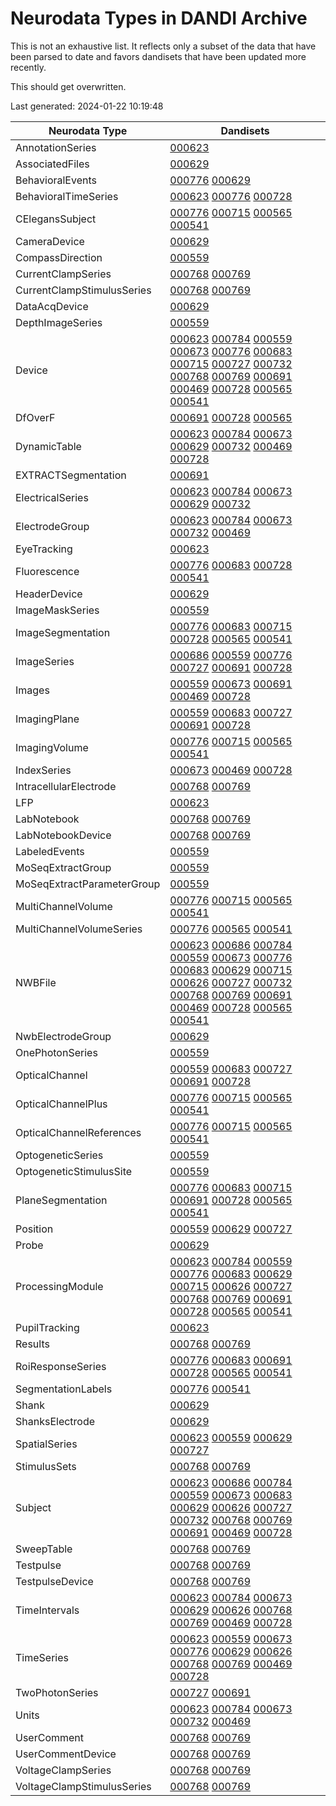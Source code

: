 # Neurodata Types in DANDI Archive

This is not an exhaustive list. It reflects only a subset of the data that have been parsed to date and favors dandisets that have been updated more recently.

This should get overwritten.

Last generated: 2024-01-22 10:19:48

| Neurodata Type             | Dandisets                                                                                                                                                                                                                                                                                                                                                                                                                                                                                                                                                                                                                                                                                                                                                                                                                                                                                                                                                                                                |
|----------------------------|----------------------------------------------------------------------------------------------------------------------------------------------------------------------------------------------------------------------------------------------------------------------------------------------------------------------------------------------------------------------------------------------------------------------------------------------------------------------------------------------------------------------------------------------------------------------------------------------------------------------------------------------------------------------------------------------------------------------------------------------------------------------------------------------------------------------------------------------------------------------------------------------------------------------------------------------------------------------------------------------------------|
| AnnotationSeries           | [000623](https://dandiarchive.org/dandiset/000623)                                                                                                                                                                                                                                                                                                                                                                                                                                                                                                                                                                                                                                                                                                                                                                                                                                                                                                                                                       |
| AssociatedFiles            | [000629](https://dandiarchive.org/dandiset/000629)                                                                                                                                                                                                                                                                                                                                                                                                                                                                                                                                                                                                                                                                                                                                                                                                                                                                                                                                                       |
| BehavioralEvents           | [000776](https://dandiarchive.org/dandiset/000776) [000629](https://dandiarchive.org/dandiset/000629)                                                                                                                                                                                                                                                                                                                                                                                                                                                                                                                                                                                                                                                                                                                                                                                                                                                                                                    |
| BehavioralTimeSeries       | [000623](https://dandiarchive.org/dandiset/000623) [000776](https://dandiarchive.org/dandiset/000776) [000728](https://dandiarchive.org/dandiset/000728)                                                                                                                                                                                                                                                                                                                                                                                                                                                                                                                                                                                                                                                                                                                                                                                                                                                 |
| CElegansSubject            | [000776](https://dandiarchive.org/dandiset/000776) [000715](https://dandiarchive.org/dandiset/000715) [000565](https://dandiarchive.org/dandiset/000565) [000541](https://dandiarchive.org/dandiset/000541)                                                                                                                                                                                                                                                                                                                                                                                                                                                                                                                                                                                                                                                                                                                                                                                              |
| CameraDevice               | [000629](https://dandiarchive.org/dandiset/000629)                                                                                                                                                                                                                                                                                                                                                                                                                                                                                                                                                                                                                                                                                                                                                                                                                                                                                                                                                       |
| CompassDirection           | [000559](https://dandiarchive.org/dandiset/000559)                                                                                                                                                                                                                                                                                                                                                                                                                                                                                                                                                                                                                                                                                                                                                                                                                                                                                                                                                       |
| CurrentClampSeries         | [000768](https://dandiarchive.org/dandiset/000768) [000769](https://dandiarchive.org/dandiset/000769)                                                                                                                                                                                                                                                                                                                                                                                                                                                                                                                                                                                                                                                                                                                                                                                                                                                                                                    |
| CurrentClampStimulusSeries | [000768](https://dandiarchive.org/dandiset/000768) [000769](https://dandiarchive.org/dandiset/000769)                                                                                                                                                                                                                                                                                                                                                                                                                                                                                                                                                                                                                                                                                                                                                                                                                                                                                                    |
| DataAcqDevice              | [000629](https://dandiarchive.org/dandiset/000629)                                                                                                                                                                                                                                                                                                                                                                                                                                                                                                                                                                                                                                                                                                                                                                                                                                                                                                                                                       |
| DepthImageSeries           | [000559](https://dandiarchive.org/dandiset/000559)                                                                                                                                                                                                                                                                                                                                                                                                                                                                                                                                                                                                                                                                                                                                                                                                                                                                                                                                                       |
| Device                     | [000623](https://dandiarchive.org/dandiset/000623) [000784](https://dandiarchive.org/dandiset/000784) [000559](https://dandiarchive.org/dandiset/000559) [000673](https://dandiarchive.org/dandiset/000673) [000776](https://dandiarchive.org/dandiset/000776) [000683](https://dandiarchive.org/dandiset/000683) [000715](https://dandiarchive.org/dandiset/000715) [000727](https://dandiarchive.org/dandiset/000727) [000732](https://dandiarchive.org/dandiset/000732) [000768](https://dandiarchive.org/dandiset/000768) [000769](https://dandiarchive.org/dandiset/000769) [000691](https://dandiarchive.org/dandiset/000691) [000469](https://dandiarchive.org/dandiset/000469) [000728](https://dandiarchive.org/dandiset/000728) [000565](https://dandiarchive.org/dandiset/000565) [000541](https://dandiarchive.org/dandiset/000541)                                                                                                                                                          |
| DfOverF                    | [000691](https://dandiarchive.org/dandiset/000691) [000728](https://dandiarchive.org/dandiset/000728) [000565](https://dandiarchive.org/dandiset/000565)                                                                                                                                                                                                                                                                                                                                                                                                                                                                                                                                                                                                                                                                                                                                                                                                                                                 |
| DynamicTable               | [000623](https://dandiarchive.org/dandiset/000623) [000784](https://dandiarchive.org/dandiset/000784) [000673](https://dandiarchive.org/dandiset/000673) [000629](https://dandiarchive.org/dandiset/000629) [000732](https://dandiarchive.org/dandiset/000732) [000469](https://dandiarchive.org/dandiset/000469) [000728](https://dandiarchive.org/dandiset/000728)                                                                                                                                                                                                                                                                                                                                                                                                                                                                                                                                                                                                                                     |
| EXTRACTSegmentation        | [000691](https://dandiarchive.org/dandiset/000691)                                                                                                                                                                                                                                                                                                                                                                                                                                                                                                                                                                                                                                                                                                                                                                                                                                                                                                                                                       |
| ElectricalSeries           | [000623](https://dandiarchive.org/dandiset/000623) [000784](https://dandiarchive.org/dandiset/000784) [000673](https://dandiarchive.org/dandiset/000673) [000629](https://dandiarchive.org/dandiset/000629) [000732](https://dandiarchive.org/dandiset/000732)                                                                                                                                                                                                                                                                                                                                                                                                                                                                                                                                                                                                                                                                                                                                           |
| ElectrodeGroup             | [000623](https://dandiarchive.org/dandiset/000623) [000784](https://dandiarchive.org/dandiset/000784) [000673](https://dandiarchive.org/dandiset/000673) [000732](https://dandiarchive.org/dandiset/000732) [000469](https://dandiarchive.org/dandiset/000469)                                                                                                                                                                                                                                                                                                                                                                                                                                                                                                                                                                                                                                                                                                                                           |
| EyeTracking                | [000623](https://dandiarchive.org/dandiset/000623)                                                                                                                                                                                                                                                                                                                                                                                                                                                                                                                                                                                                                                                                                                                                                                                                                                                                                                                                                       |
| Fluorescence               | [000776](https://dandiarchive.org/dandiset/000776) [000683](https://dandiarchive.org/dandiset/000683) [000728](https://dandiarchive.org/dandiset/000728) [000541](https://dandiarchive.org/dandiset/000541)                                                                                                                                                                                                                                                                                                                                                                                                                                                                                                                                                                                                                                                                                                                                                                                              |
| HeaderDevice               | [000629](https://dandiarchive.org/dandiset/000629)                                                                                                                                                                                                                                                                                                                                                                                                                                                                                                                                                                                                                                                                                                                                                                                                                                                                                                                                                       |
| ImageMaskSeries            | [000559](https://dandiarchive.org/dandiset/000559)                                                                                                                                                                                                                                                                                                                                                                                                                                                                                                                                                                                                                                                                                                                                                                                                                                                                                                                                                       |
| ImageSegmentation          | [000776](https://dandiarchive.org/dandiset/000776) [000683](https://dandiarchive.org/dandiset/000683) [000715](https://dandiarchive.org/dandiset/000715) [000728](https://dandiarchive.org/dandiset/000728) [000565](https://dandiarchive.org/dandiset/000565) [000541](https://dandiarchive.org/dandiset/000541)                                                                                                                                                                                                                                                                                                                                                                                                                                                                                                                                                                                                                                                                                        |
| ImageSeries                | [000686](https://dandiarchive.org/dandiset/000686) [000559](https://dandiarchive.org/dandiset/000559) [000776](https://dandiarchive.org/dandiset/000776) [000727](https://dandiarchive.org/dandiset/000727) [000691](https://dandiarchive.org/dandiset/000691) [000728](https://dandiarchive.org/dandiset/000728)                                                                                                                                                                                                                                                                                                                                                                                                                                                                                                                                                                                                                                                                                        |
| Images                     | [000559](https://dandiarchive.org/dandiset/000559) [000673](https://dandiarchive.org/dandiset/000673) [000691](https://dandiarchive.org/dandiset/000691) [000469](https://dandiarchive.org/dandiset/000469) [000728](https://dandiarchive.org/dandiset/000728)                                                                                                                                                                                                                                                                                                                                                                                                                                                                                                                                                                                                                                                                                                                                           |
| ImagingPlane               | [000559](https://dandiarchive.org/dandiset/000559) [000683](https://dandiarchive.org/dandiset/000683) [000727](https://dandiarchive.org/dandiset/000727) [000691](https://dandiarchive.org/dandiset/000691) [000728](https://dandiarchive.org/dandiset/000728)                                                                                                                                                                                                                                                                                                                                                                                                                                                                                                                                                                                                                                                                                                                                           |
| ImagingVolume              | [000776](https://dandiarchive.org/dandiset/000776) [000715](https://dandiarchive.org/dandiset/000715) [000565](https://dandiarchive.org/dandiset/000565) [000541](https://dandiarchive.org/dandiset/000541)                                                                                                                                                                                                                                                                                                                                                                                                                                                                                                                                                                                                                                                                                                                                                                                              |
| IndexSeries                | [000673](https://dandiarchive.org/dandiset/000673) [000469](https://dandiarchive.org/dandiset/000469) [000728](https://dandiarchive.org/dandiset/000728)                                                                                                                                                                                                                                                                                                                                                                                                                                                                                                                                                                                                                                                                                                                                                                                                                                                 |
| IntracellularElectrode     | [000768](https://dandiarchive.org/dandiset/000768) [000769](https://dandiarchive.org/dandiset/000769)                                                                                                                                                                                                                                                                                                                                                                                                                                                                                                                                                                                                                                                                                                                                                                                                                                                                                                    |
| LFP                        | [000623](https://dandiarchive.org/dandiset/000623)                                                                                                                                                                                                                                                                                                                                                                                                                                                                                                                                                                                                                                                                                                                                                                                                                                                                                                                                                       |
| LabNotebook                | [000768](https://dandiarchive.org/dandiset/000768) [000769](https://dandiarchive.org/dandiset/000769)                                                                                                                                                                                                                                                                                                                                                                                                                                                                                                                                                                                                                                                                                                                                                                                                                                                                                                    |
| LabNotebookDevice          | [000768](https://dandiarchive.org/dandiset/000768) [000769](https://dandiarchive.org/dandiset/000769)                                                                                                                                                                                                                                                                                                                                                                                                                                                                                                                                                                                                                                                                                                                                                                                                                                                                                                    |
| LabeledEvents              | [000559](https://dandiarchive.org/dandiset/000559)                                                                                                                                                                                                                                                                                                                                                                                                                                                                                                                                                                                                                                                                                                                                                                                                                                                                                                                                                       |
| MoSeqExtractGroup          | [000559](https://dandiarchive.org/dandiset/000559)                                                                                                                                                                                                                                                                                                                                                                                                                                                                                                                                                                                                                                                                                                                                                                                                                                                                                                                                                       |
| MoSeqExtractParameterGroup | [000559](https://dandiarchive.org/dandiset/000559)                                                                                                                                                                                                                                                                                                                                                                                                                                                                                                                                                                                                                                                                                                                                                                                                                                                                                                                                                       |
| MultiChannelVolume         | [000776](https://dandiarchive.org/dandiset/000776) [000715](https://dandiarchive.org/dandiset/000715) [000565](https://dandiarchive.org/dandiset/000565) [000541](https://dandiarchive.org/dandiset/000541)                                                                                                                                                                                                                                                                                                                                                                                                                                                                                                                                                                                                                                                                                                                                                                                              |
| MultiChannelVolumeSeries   | [000776](https://dandiarchive.org/dandiset/000776) [000565](https://dandiarchive.org/dandiset/000565) [000541](https://dandiarchive.org/dandiset/000541)                                                                                                                                                                                                                                                                                                                                                                                                                                                                                                                                                                                                                                                                                                                                                                                                                                                 |
| NWBFile                    | [000623](https://dandiarchive.org/dandiset/000623) [000686](https://dandiarchive.org/dandiset/000686) [000784](https://dandiarchive.org/dandiset/000784) [000559](https://dandiarchive.org/dandiset/000559) [000673](https://dandiarchive.org/dandiset/000673) [000776](https://dandiarchive.org/dandiset/000776) [000683](https://dandiarchive.org/dandiset/000683) [000629](https://dandiarchive.org/dandiset/000629) [000715](https://dandiarchive.org/dandiset/000715) [000626](https://dandiarchive.org/dandiset/000626) [000727](https://dandiarchive.org/dandiset/000727) [000732](https://dandiarchive.org/dandiset/000732) [000768](https://dandiarchive.org/dandiset/000768) [000769](https://dandiarchive.org/dandiset/000769) [000691](https://dandiarchive.org/dandiset/000691) [000469](https://dandiarchive.org/dandiset/000469) [000728](https://dandiarchive.org/dandiset/000728) [000565](https://dandiarchive.org/dandiset/000565) [000541](https://dandiarchive.org/dandiset/000541) |
| NwbElectrodeGroup          | [000629](https://dandiarchive.org/dandiset/000629)                                                                                                                                                                                                                                                                                                                                                                                                                                                                                                                                                                                                                                                                                                                                                                                                                                                                                                                                                       |
| OnePhotonSeries            | [000559](https://dandiarchive.org/dandiset/000559)                                                                                                                                                                                                                                                                                                                                                                                                                                                                                                                                                                                                                                                                                                                                                                                                                                                                                                                                                       |
| OpticalChannel             | [000559](https://dandiarchive.org/dandiset/000559) [000683](https://dandiarchive.org/dandiset/000683) [000727](https://dandiarchive.org/dandiset/000727) [000691](https://dandiarchive.org/dandiset/000691) [000728](https://dandiarchive.org/dandiset/000728)                                                                                                                                                                                                                                                                                                                                                                                                                                                                                                                                                                                                                                                                                                                                           |
| OpticalChannelPlus         | [000776](https://dandiarchive.org/dandiset/000776) [000715](https://dandiarchive.org/dandiset/000715) [000565](https://dandiarchive.org/dandiset/000565) [000541](https://dandiarchive.org/dandiset/000541)                                                                                                                                                                                                                                                                                                                                                                                                                                                                                                                                                                                                                                                                                                                                                                                              |
| OpticalChannelReferences   | [000776](https://dandiarchive.org/dandiset/000776) [000715](https://dandiarchive.org/dandiset/000715) [000565](https://dandiarchive.org/dandiset/000565) [000541](https://dandiarchive.org/dandiset/000541)                                                                                                                                                                                                                                                                                                                                                                                                                                                                                                                                                                                                                                                                                                                                                                                              |
| OptogeneticSeries          | [000559](https://dandiarchive.org/dandiset/000559)                                                                                                                                                                                                                                                                                                                                                                                                                                                                                                                                                                                                                                                                                                                                                                                                                                                                                                                                                       |
| OptogeneticStimulusSite    | [000559](https://dandiarchive.org/dandiset/000559)                                                                                                                                                                                                                                                                                                                                                                                                                                                                                                                                                                                                                                                                                                                                                                                                                                                                                                                                                       |
| PlaneSegmentation          | [000776](https://dandiarchive.org/dandiset/000776) [000683](https://dandiarchive.org/dandiset/000683) [000715](https://dandiarchive.org/dandiset/000715) [000691](https://dandiarchive.org/dandiset/000691) [000728](https://dandiarchive.org/dandiset/000728) [000565](https://dandiarchive.org/dandiset/000565) [000541](https://dandiarchive.org/dandiset/000541)                                                                                                                                                                                                                                                                                                                                                                                                                                                                                                                                                                                                                                     |
| Position                   | [000559](https://dandiarchive.org/dandiset/000559) [000629](https://dandiarchive.org/dandiset/000629) [000727](https://dandiarchive.org/dandiset/000727)                                                                                                                                                                                                                                                                                                                                                                                                                                                                                                                                                                                                                                                                                                                                                                                                                                                 |
| Probe                      | [000629](https://dandiarchive.org/dandiset/000629)                                                                                                                                                                                                                                                                                                                                                                                                                                                                                                                                                                                                                                                                                                                                                                                                                                                                                                                                                       |
| ProcessingModule           | [000623](https://dandiarchive.org/dandiset/000623) [000784](https://dandiarchive.org/dandiset/000784) [000559](https://dandiarchive.org/dandiset/000559) [000776](https://dandiarchive.org/dandiset/000776) [000683](https://dandiarchive.org/dandiset/000683) [000629](https://dandiarchive.org/dandiset/000629) [000715](https://dandiarchive.org/dandiset/000715) [000626](https://dandiarchive.org/dandiset/000626) [000727](https://dandiarchive.org/dandiset/000727) [000768](https://dandiarchive.org/dandiset/000768) [000769](https://dandiarchive.org/dandiset/000769) [000691](https://dandiarchive.org/dandiset/000691) [000728](https://dandiarchive.org/dandiset/000728) [000565](https://dandiarchive.org/dandiset/000565) [000541](https://dandiarchive.org/dandiset/000541)                                                                                                                                                                                                             |
| PupilTracking              | [000623](https://dandiarchive.org/dandiset/000623)                                                                                                                                                                                                                                                                                                                                                                                                                                                                                                                                                                                                                                                                                                                                                                                                                                                                                                                                                       |
| Results                    | [000768](https://dandiarchive.org/dandiset/000768) [000769](https://dandiarchive.org/dandiset/000769)                                                                                                                                                                                                                                                                                                                                                                                                                                                                                                                                                                                                                                                                                                                                                                                                                                                                                                    |
| RoiResponseSeries          | [000776](https://dandiarchive.org/dandiset/000776) [000683](https://dandiarchive.org/dandiset/000683) [000691](https://dandiarchive.org/dandiset/000691) [000728](https://dandiarchive.org/dandiset/000728) [000565](https://dandiarchive.org/dandiset/000565) [000541](https://dandiarchive.org/dandiset/000541)                                                                                                                                                                                                                                                                                                                                                                                                                                                                                                                                                                                                                                                                                        |
| SegmentationLabels         | [000776](https://dandiarchive.org/dandiset/000776) [000541](https://dandiarchive.org/dandiset/000541)                                                                                                                                                                                                                                                                                                                                                                                                                                                                                                                                                                                                                                                                                                                                                                                                                                                                                                    |
| Shank                      | [000629](https://dandiarchive.org/dandiset/000629)                                                                                                                                                                                                                                                                                                                                                                                                                                                                                                                                                                                                                                                                                                                                                                                                                                                                                                                                                       |
| ShanksElectrode            | [000629](https://dandiarchive.org/dandiset/000629)                                                                                                                                                                                                                                                                                                                                                                                                                                                                                                                                                                                                                                                                                                                                                                                                                                                                                                                                                       |
| SpatialSeries              | [000623](https://dandiarchive.org/dandiset/000623) [000559](https://dandiarchive.org/dandiset/000559) [000629](https://dandiarchive.org/dandiset/000629) [000727](https://dandiarchive.org/dandiset/000727)                                                                                                                                                                                                                                                                                                                                                                                                                                                                                                                                                                                                                                                                                                                                                                                              |
| StimulusSets               | [000768](https://dandiarchive.org/dandiset/000768) [000769](https://dandiarchive.org/dandiset/000769)                                                                                                                                                                                                                                                                                                                                                                                                                                                                                                                                                                                                                                                                                                                                                                                                                                                                                                    |
| Subject                    | [000623](https://dandiarchive.org/dandiset/000623) [000686](https://dandiarchive.org/dandiset/000686) [000784](https://dandiarchive.org/dandiset/000784) [000559](https://dandiarchive.org/dandiset/000559) [000673](https://dandiarchive.org/dandiset/000673) [000683](https://dandiarchive.org/dandiset/000683) [000629](https://dandiarchive.org/dandiset/000629) [000626](https://dandiarchive.org/dandiset/000626) [000727](https://dandiarchive.org/dandiset/000727) [000732](https://dandiarchive.org/dandiset/000732) [000768](https://dandiarchive.org/dandiset/000768) [000769](https://dandiarchive.org/dandiset/000769) [000691](https://dandiarchive.org/dandiset/000691) [000469](https://dandiarchive.org/dandiset/000469) [000728](https://dandiarchive.org/dandiset/000728)                                                                                                                                                                                                             |
| SweepTable                 | [000768](https://dandiarchive.org/dandiset/000768) [000769](https://dandiarchive.org/dandiset/000769)                                                                                                                                                                                                                                                                                                                                                                                                                                                                                                                                                                                                                                                                                                                                                                                                                                                                                                    |
| Testpulse                  | [000768](https://dandiarchive.org/dandiset/000768) [000769](https://dandiarchive.org/dandiset/000769)                                                                                                                                                                                                                                                                                                                                                                                                                                                                                                                                                                                                                                                                                                                                                                                                                                                                                                    |
| TestpulseDevice            | [000768](https://dandiarchive.org/dandiset/000768) [000769](https://dandiarchive.org/dandiset/000769)                                                                                                                                                                                                                                                                                                                                                                                                                                                                                                                                                                                                                                                                                                                                                                                                                                                                                                    |
| TimeIntervals              | [000623](https://dandiarchive.org/dandiset/000623) [000784](https://dandiarchive.org/dandiset/000784) [000673](https://dandiarchive.org/dandiset/000673) [000629](https://dandiarchive.org/dandiset/000629) [000626](https://dandiarchive.org/dandiset/000626) [000768](https://dandiarchive.org/dandiset/000768) [000769](https://dandiarchive.org/dandiset/000769) [000469](https://dandiarchive.org/dandiset/000469) [000728](https://dandiarchive.org/dandiset/000728)                                                                                                                                                                                                                                                                                                                                                                                                                                                                                                                               |
| TimeSeries                 | [000623](https://dandiarchive.org/dandiset/000623) [000559](https://dandiarchive.org/dandiset/000559) [000673](https://dandiarchive.org/dandiset/000673) [000776](https://dandiarchive.org/dandiset/000776) [000629](https://dandiarchive.org/dandiset/000629) [000626](https://dandiarchive.org/dandiset/000626) [000768](https://dandiarchive.org/dandiset/000768) [000769](https://dandiarchive.org/dandiset/000769) [000469](https://dandiarchive.org/dandiset/000469) [000728](https://dandiarchive.org/dandiset/000728)                                                                                                                                                                                                                                                                                                                                                                                                                                                                            |
| TwoPhotonSeries            | [000727](https://dandiarchive.org/dandiset/000727) [000691](https://dandiarchive.org/dandiset/000691)                                                                                                                                                                                                                                                                                                                                                                                                                                                                                                                                                                                                                                                                                                                                                                                                                                                                                                    |
| Units                      | [000623](https://dandiarchive.org/dandiset/000623) [000784](https://dandiarchive.org/dandiset/000784) [000673](https://dandiarchive.org/dandiset/000673) [000732](https://dandiarchive.org/dandiset/000732) [000469](https://dandiarchive.org/dandiset/000469)                                                                                                                                                                                                                                                                                                                                                                                                                                                                                                                                                                                                                                                                                                                                           |
| UserComment                | [000768](https://dandiarchive.org/dandiset/000768) [000769](https://dandiarchive.org/dandiset/000769)                                                                                                                                                                                                                                                                                                                                                                                                                                                                                                                                                                                                                                                                                                                                                                                                                                                                                                    |
| UserCommentDevice          | [000768](https://dandiarchive.org/dandiset/000768) [000769](https://dandiarchive.org/dandiset/000769)                                                                                                                                                                                                                                                                                                                                                                                                                                                                                                                                                                                                                                                                                                                                                                                                                                                                                                    |
| VoltageClampSeries         | [000768](https://dandiarchive.org/dandiset/000768) [000769](https://dandiarchive.org/dandiset/000769)                                                                                                                                                                                                                                                                                                                                                                                                                                                                                                                                                                                                                                                                                                                                                                                                                                                                                                    |
| VoltageClampStimulusSeries | [000768](https://dandiarchive.org/dandiset/000768) [000769](https://dandiarchive.org/dandiset/000769)                                                                                                                                                                                                                                                                                                                                                                                                                                                                                                                                                                                                                                                                                                                                                                                                                                                                                                    |
